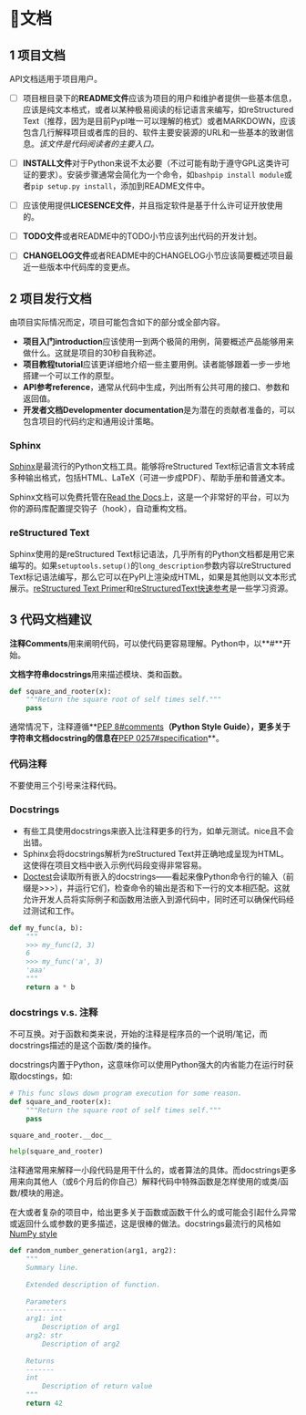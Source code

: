 # :memo:文档

## 1 项目文档
API文档适用于项目用户。

+ [ ] 项目根目录下的**README文件**应该为项目的用户和维护者提供一些基本信息，应该是纯文本格式，或者以某种极易阅读的标记语言来编写，如reStructured Text（推荐，因为是目前PypI唯一可以理解的格式）或者MARKDOWN，应该包含几行解释项目或者库的目的、软件主要安装源的URL和一些基本的致谢信息。*该文件是代码阅读者的主要入口。*

+ [ ] **INSTALL文件**对于Python来说不太必要（不过可能有助于遵守GPL这类许可证的要求）。安装步骤通常会简化为一个命令，如`bashpip install module`或者`pip setup.py install`，添加到README文件中。

+ [ ] 应该使用提供**LICESENCE文件**，并且指定软件是基于什么许可证开放使用的。

+ [ ] **TODO文件**或者README中的TODO小节应该列出代码的开发计划。

+ [ ] **CHANGELOG文件**或者README中的CHANGELOG小节应该简要概述项目最近一些版本中代码库的变更点。

## 2 项目发行文档
由项目实际情况而定，项目可能包含如下的部分或全部内容。
+ **项目入门introduction**应该使用一到两个极简的用例，简要概述产品能够用来做什么。这就是项目的30秒自我称述。
+ **项目教程tutorial**应该更详细地介绍一些主要用例。读者能够跟着一步一步地搭建一个可以工作的原型。
+ **API参考reference**，通常从代码中生成，列出所有公共可用的接口、参数和返回值。
+ **开发者文档Developmenter documentation**是为潜在的贡献者准备的，可以包含项目的代码约定和通用设计策略。

### Sphinx
[Sphinx](http://www.sphinx-doc.org/en/master/)是最流行的Python文档工具。能够将reStructured Text标记语言文本转成多种输出格式，包括HTML、LaTeX（可进一步成PDF）、帮助手册和普通文本。

Sphinx文档可以免费托管在[Read the Docs](https://readthedocs.org/)上，这是一个非常好的平台，可以为你的源码库配置提交钩子（hook），自动重构文档。

### reStructured Text
Sphinx使用的是reStructured Text标记语法，几乎所有的Python文档都是用它来编写的。如果`setuptools.setup()`的`long_description`参数内容以reStructured Text标记语法编写，那么它可以在PyPI上渲染成HTML，如果是其他则以文本形式展示。[reStructured Text Primer](http://www.sphinx-doc.org/en/master/usage/restructuredtext/basics.html)和[reStructuredText快速参考](http://docutils.sourceforge.net/docs/user/rst/quickref.html)是一些学习资源。

## 3 代码文档建议
**注释Comments**用来阐明代码，可以使代码更容易理解。Python中，以**#**开始。

**文档字符串docstrings**用来描述模块、类和函数。
```python
def square_and_rooter(x):
    """Return the square root of self times self."""
    pass
```
通常情况下，注释遵循**[PEP 8#comments](https://www.python.org/dev/peps/pep-0008/#comments)**（Python Style Guide），更多关于字符串文档docstring的信息在**[PEP 0257#specification](https://www.python.org/dev/peps/pep-0257/#specification)**。

### 代码注释
不要使用三个引号来注释代码。

### Docstrings
- 有些工具使用docstrings来嵌入比注释更多的行为，如单元测试。nice且不会出错。
- Sphinx会将docstrings解析为reStructured Text并正确地成呈现为HTML。这使得在项目文档中嵌入示例代码段变得非常容易。
- [Doctest](https://docs.python.org/3/library/doctest.html)会读取所有嵌入的docstrings——看起来像Python命令行的输入（前缀是>>>），并运行它们，检查命令的输出是否和下一行的文本相匹配。这就允许开发人员将实际例子和函数用法嵌入到源代码中，同时还可以确保代码经过测试和工作。
```python
def my_func(a, b):
    """
    >>> my_func(2, 3)
    6
    >>> my_func('a', 3)
    'aaa'
    """
    return a * b
```

### docstrings v.s. 注释
不可互换。对于函数和类来说，开始的注释是程序员的一个说明/笔记，而docstrings描述的是这个函数/类的操作。

docstrings内置于Python，这意味你可以使用Python强大的内省能力在运行时获取docstings，如:
```python
# This func slows down program execution for some reason.
def square_and_rooter(x):
    """Return the square root of self times self."""
    pass
```

```python
square_and_rooter.__doc__
```
```python
help(square_and_rooter)
```

注释通常用来解释一小段代码是用干什么的，或者算法的具体。而docstrings更多用来向其他人（或6个月后的你自己）解释代码中特殊函数是怎样使用的或类/函数/模块的用途。

在大或者复杂的项目中，给出更多关于函数或函数干什么的或可能会引起什么异常或返回什么或参数的更多描述，这是很棒的做法。docstrings最流行的风格如[NumPy style](http://sphinxcontrib-napoleon.readthedocs.io/en/latest/example_numpy.html)
```python
def random_number_generation(arg1, arg2):
    """
    Summary line.
    
    Extended description of function.
    
    Parameters
    ----------
    arg1: int
        Description of arg1
    arg2: str
        Description of arg2
    
    Returns
    -------
    int
        Description of return value
    """
    return 42
```